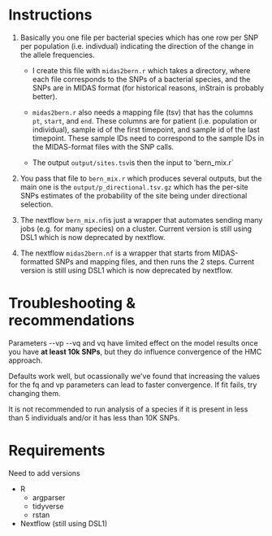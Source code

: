 # Instructions

1. Basically you one file per bacterial species which has one row per SNP
per population (i.e. indivdual) indicating the direction of the change in
the allele frequencies.

    - I create this file with `midas2bern.r` which takes a directory, where
    each file corresponds to the SNPs of a bacterial species, and the SNPs
    are in MIDAS format (for historical reasons, inStrain is probably better). 

    - `midas2bern.r` also needs a mapping file (tsv) that has the columns `pt`,
    `start`, and `end`. These columns are for patient (i.e. population or
    individual), sample id of the first timepoint, and sample id of the last
    timepoint. These sample IDs need to correspond to the sample IDs in the
    MIDAS-format files with the SNP calls.

    - The output `output/sites.tsv`is then the input to 'bern_mix.r` 

2. You pass that file to `bern_mix.r` which produces several outputs, but
the main one is the `output/p_directional.tsv.gz` which has the per-site SNPs
estimates of the probability of the site being under directional selection.

3. The nextflow `bern_mix.nf`is just a wrapper that automates sending many jobs
(e.g. for many species) on a cluster. Current version is still using DSL1 which
is now deprecated by nextflow.

4. The nextflow `midas2bern.nf` is a wrapper that starts from MIDAS-formatted
SNPs and  mapping files, and then runs the 2 steps.  Current version is still
using DSL1 which is now deprecated by nextflow.

# Troubleshooting & recommendations

Parameters --vp --vq and vq have limited effect on the model results once you
have **at least 10k SNPs**, but they do influence convergence of the HMC
approach.

Defaults work well, but ocassionally we've found that increasing the values for
the fq and vp parameters can lead to faster convergence. If fit fails, 
try changing them.

It is not recommended to run analysis of a species if it is present in less
than 5 individuals and/or it has less than 10K SNPs.

# Requirements

Need to add versions

* R
    - argparser
    - tidyverse
    - rstan
* Nextflow (still using DSL1)
